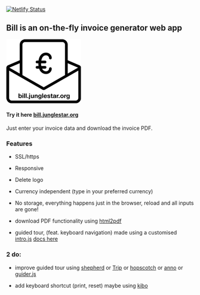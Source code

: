 [![Netlify Status](https://api.netlify.com/api/v1/badges/cd3a940b-265d-43d9-949c-e3b5add52044/deploy-status)](https://app.netlify.com/sites/docu/deploys)

## Bill is an on-the-fly invoice generator web app

![Bill is an online Invoice Generator](bill_logo.png)

#### Try it here [bill.junglestar.org](https://bill.junglestar.org)

Just enter your invoice data and download the invoice PDF.

### Features

- SSL/https

- Responsive

- Delete logo

- Currency independent (type in your preferred currency)

- No storage, everything happens just in the browser, reload and all inputs are gone!

- download PDF functionality using [html2pdf](https://github.com/eKoopmans/html2pdf)

- guided tour, (feat. keyboard navigation) made using a customised [intro.js](https://github.com/usablica/intro.js) [docs here](http://introjs.com/docs/)

### 2 do:

- improve guided tour using [shepherd](https://github.com/HubSpot/shepherd) or [Trip](https://github.com/EragonJ/Trip.js) or [hopscotch](https://github.com/linkedin/hopscotch) or [anno](https://github.com/iamdanfox/anno.js) or [guider.js](https://github.com/pickhardt/Guiders-JS)

- add keyboard shortcut (print, reset) maybe using [kibo](https://github.com/marquete/kibo)
